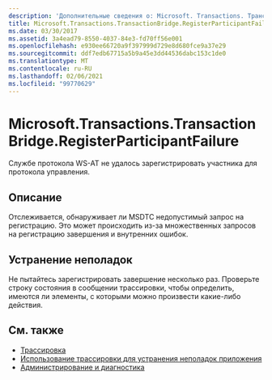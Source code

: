 ```yaml
---
description: 'Дополнительные сведения о: Microsoft. Transactions. Трансактионбридже. РегистерпартиЦипантфаилуре'
title: Microsoft.Transactions.TransactionBridge.RegisterParticipantFailure
ms.date: 03/30/2017
ms.assetid: 3a4ead79-8550-4037-84e3-fd70ff56e001
ms.openlocfilehash: e930ee66720a9f397999d729e8d680fce9a37e29
ms.sourcegitcommit: ddf7edb67715a5b9a45e3dd44536dabc153c1de0
ms.translationtype: MT
ms.contentlocale: ru-RU
ms.lasthandoff: 02/06/2021
ms.locfileid: "99770629"
---
```

# <a name="microsofttransactionstransactionbridgeregisterparticipantfailure"></a>Microsoft.Transactions.TransactionBridge.RegisterParticipantFailure

Службе протокола WS-AT не удалось зарегистрировать участника для протокола управления.  
  
## <a name="description"></a>Описание  

 Отслеживается, обнаруживает ли MSDTC недопустимый запрос на регистрацию. Это может происходить из-за множественных запросов на регистрацию завершения и внутренних ошибок.  
  
## <a name="troubleshooting"></a>Устранение неполадок  

 Не пытайтесь зарегистрировать завершение несколько раз.  Проверьте строку состояния в сообщении трассировки, чтобы определить, имеются ли элементы, с которыми можно произвести какие-либо действия.  
  
## <a name="see-also"></a>См. также

- [Трассировка](index.md)
- [Использование трассировки для устранения неполадок приложения](using-tracing-to-troubleshoot-your-application.md)
- [Администрирование и диагностика](../index.md)
